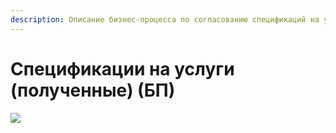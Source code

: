 ```yaml
---
description: Описание бизнес-процесса по согласованию спецификаций на услуги
---
```


# Спецификации на услуги (полученные) (БП)

![](<../../.gitbook/assets/image (456).png>)
